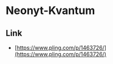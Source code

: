 

# Neonyt-Kvantum


## Link

* [https://www.pling.com/p/1463726/](https://www.pling.com/p/1463726/)

